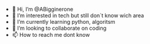 - 👋 Hi, I’m @ABigginerone
- 👀 I’m interested in tech but still don´t know wich area
- 🌱 I’m currently learning python, algoritsm
- 💞️ I’m looking to collaborate on coding 
- 📫 How to reach me dont know

<!---
ABigginerone/ABigginerone is a ✨ special ✨ repository because its `README.md` (this file) appears on your GitHub profile.
You can click the Preview link to take a look at your changes.
--->

